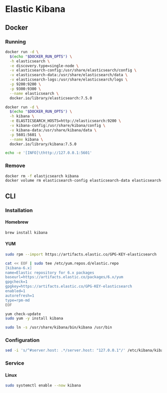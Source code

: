 # Elastic Kibana

## Docker

### Running

```sh
docker run -d \
  $(echo "$DOCKER_RUN_OPTS") \
  -h elasticsearch \
  -e discovery.type=single-node \
  -v elasticsearch-config:/usr/share/elasticsearch/config \
  -v elasticsearch-data:/usr/share/elasticsearch/data \
  -v elasticsearch-logs:/usr/share/elasticsearch/logs \
  -p 9200:9200 \
  -p 9300:9300 \
  --name elasticsearch \
  docker.io/library/elasticsearch:7.5.0
```

```sh
docker run -d \
  $(echo "$DOCKER_RUN_OPTS") \
  -h kibana \
  -e ELASTICSEARCH_HOSTS=http://elasticsearch:9200 \
  -v kibana-config:/usr/share/kibana/config \
  -v kibana-data:/usr/share/kibana/data \
  -p 5601:5601 \
  --name kibana \
  docker.io/library/kibana:7.5.0
```

```sh
echo -e '[INFO]\thttp://127.0.0.1:5601'
```

### Remove

```sh
docker rm -f elasticsearch kibana
docker volume rm elasticsearch-config elasticsearch-data elasticsearch-logs kibana-config kibana-data
```

## CLI

### Installation

#### Homebrew

```sh
brew install kibana
```

#### YUM

```sh
sudo rpm --import https://artifacts.elastic.co/GPG-KEY-elasticsearch
```

```sh
cat << EOF | sudo tee /etc/yum.repos.d/elastic.repo
[kibana-6.x]
name=Elastic repository for 6.x packages
baseurl=https://artifacts.elastic.co/packages/6.x/yum
gpgcheck=1
gpgkey=https://artifacts.elastic.co/GPG-KEY-elasticsearch
enabled=1
autorefresh=1
type=rpm-md
EOF
```

```sh
yum check-update
sudo yum -y install kibana
```

```sh
sudo ln -s /usr/share/kibana/bin/kibana /usr/bin
```

### Configuration

```sh
sed -i 's/^#server.host: .*/server.host: "127.0.0.1"/' /etc/kibana/kibana.yml
```

### Service

#### Linux

```sh
sudo systemctl enable --now kibana
```
